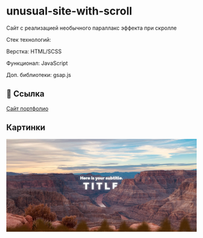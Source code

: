 # unusual-site-with-scroll
Сайт с реализацией необычного параллакс эффекта при скролле

Стек технологий:

Верстка: HTML/SCSS

Функционал: JavaScript

Доп. библиотеки: gsap.js


## 🔗 Ссылка

 [Сайт портфолио](https://alexfedd.github.io/scroll-parallax-site/)


## Картинки
![](https://github.com/alexfedd/unusual-site-with-scroll/blob/4ae17ac8b55a08ab9c5b127c4b8bdfe32972707a/alexfedd.github.io_scroll-parallax-site_%20(1).jpg)

